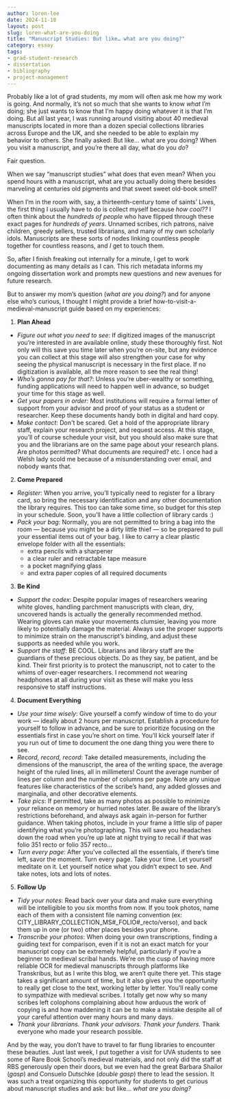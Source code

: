 ```yaml
---
author: loren-lee
date: 2024-11-18
layout: post
slug: loren-what-are-you-doing
title: "Manuscript Studies: But like… what are you doing?"
category: essay
tags:
- grad-student-research
- dissertation
- bibliography
- project-management
---
```

Probably like a lot of grad students, my mom will often ask me how my work is going. And normally, it’s not so much that she wants to know *what* I’m doing; she just wants to know that I’m happy doing whatever it is that I’m doing. But all last year, I was running around visiting about 40 medieval manuscripts located in more than a dozen special collections libraries across Europe and the UK, and she needed to be able to explain my behavior to others. She finally asked: But like… what are you doing? When you visit a manuscript, and you’re there all day, what do you *do*?

Fair question.

When we say “manuscript studies” what does that even mean? When you spend hours with a manuscript, what are you actually doing there besides marveling at centuries old pigments and that sweet sweet old-book smell?

When I’m in the room with, say, a thirteenth-century tome of saints’ Lives, the first thing I usually have to do is collect myself because *how cool??* I often think about the *hundreds of people* who have flipped through these exact pages for *hundreds of years*. Unnamed scribes, rich patrons, naive children, greedy sellers, trusted librarians, and many of my own scholarly idols. Manuscripts are these sorts of nodes linking countless people together for countless reasons, and *I* get to touch them.

So, after I finish freaking out internally for a minute, I get to work documenting as many details as I can. This rich metadata informs my ongoing dissertation work and prompts new questions and new avenues for future research.

But to answer my mom’s question (*what are you doing?*) and for anyone else who’s curious, I thought I might provide a brief how-to-visit-a-medieval-manuscript guide based on my experiences:

1. **Plan Ahead**
- *Figure out what you need to see*: If digitized images of the manuscript you’re interested in are available online, study these thoroughly first. Not only will this save you time later when you’re on-site, but any evidence you can collect at this stage will also strengthen your case for why seeing the physical manuscript is necessary in the first place. If no digitization is available, all the more reason to see the real thing!
- *Who’s gonna pay for that?*: Unless you’re uber-wealthy or something, funding applications will need to happen well in advance, so budget your time for this stage as well.
- *Get your papers in order*: Most institutions will require a formal letter of support from your advisor and proof of your status as a student or researcher. Keep these documents handy both in digital and hard copy.
- *Make contact*: Don't be scared. Get a hold of the appropriate library staff, explain your research project, and request access. At this stage, you’ll of course schedule your visit, but you should also make sure that you and the librarians are on the same page about your research plans. Are photos permitted? What documents are required? etc. I once had a Welsh lady scold me because of a misunderstanding over email, and nobody wants that.

2. **Come Prepared**
- *Register*: When you arrive, you’ll typically need to register for a library card, so bring the necessary identification and any other documentation the library requires. This too can take some time, so budget for this step in your schedule. Soon, you’ll have a little collection of library cards :)
- *Pack your bag*: Normally, you are not permitted to bring a bag into the room — because you might be a dirty little thief — so be prepared to pull your essential items out of your bag. I like to carry a clear plastic envelope folder with all the essentials: 
  - extra pencils with a sharpener
  - a clear ruler and retractable tape measure
  - a pocket magnifying glass
  - and extra paper copies of all required documents

3. **Be Kind**
- *Support the codex*: Despite popular images of researchers wearing white gloves, handling parchment manuscripts with clean, dry, uncovered hands is actually the generally recommended method. Wearing gloves can make your movements clumsier, leaving you more likely to potentially damage the material. Always use the proper supports to minimize strain on the manuscript’s binding, and adjust these supports as needed while you work.
- *Support the staff*: BE COOL. Librarians and library staff are the guardians of these precious objects. Do as they say, be patient, and be kind. Their first priority is to protect the manuscript, not to cater to the whims of over-eager researchers. I recommend not wearing headphones at all during your visit as these will make you less responsive to staff instructions.

4. **Document Everything**
- *Use your time wisely*: Give yourself a comfy window of time to do your work — ideally about 2 hours per manuscript. Establish a procedure for yourself to follow in advance, and be sure to prioritize focusing on the essentials first in case you’re short on time. You’ll kick yourself later if you run out of time to document the one dang thing you were there to see.
- *Record, record, record*: Take detailed measurements, including the dimensions of the manuscript, the area of the writing space, the average height of the ruled lines, all in millimeters! Count the average number of lines per column and the number of columns per page. Note any unique features like characteristics of the scribe’s hand, any added glosses and marginalia, and other decorative elements.
- *Take pics*: If permitted, take as many photos as possible to minimize your reliance on memory or hurried notes later. Be aware of the library’s restrictions beforehand, and always ask again in-person for further guidance. When taking photos, include in your frame a little slip of paper identifying what you’re photographing. This will save you headaches down the road when you’re up late at night trying to recall if that was folio 351 recto or folio 357 recto…
- *Turn every page*: After you’ve collected all the essentials, if there’s time left, savor the moment. Turn every page. Take your time. Let yourself meditate on it. Let yourself notice what you didn’t expect to see. And take notes, lots and lots of notes.

5. **Follow Up**
- *Tidy your notes*: Read back over your data and make sure everything will be intelligible to you six months from now. If you took photos, name each of them with a consistent file naming convention (ex: CITY_LIBRARY_COLLECTION_MS#_FOLIO#_recto/verso), and back them up in one (or two) other places besides your phone.
- *Transcribe your photos*: When doing your own transcriptions, finding a guiding text for comparison, even if it is not an exact match for your manuscript copy can be extremely helpful, particularly if you’re a beginner to medieval scribal hands. We’re on the cusp of having more reliable OCR for medieval manuscripts through platforms like Transkribus, but as I write this blog, we aren’t quite there yet. This stage takes a significant amount of time, but it also gives you the opportunity to really get close to the text, working letter by letter. You’ll really come to sympathize with medieval scribes. I totally get now why so many scribes left colophons complaining about how arduous the work of copying is and how maddening it can be to make a mistake despite all of your careful attention over many hours and many days.
- *Thank your librarians. Thank your advisors. Thank your funders.* Thank everyone who made your research possible.

And by the way, you don’t have to travel to far flung libraries to encounter these beauties. Just last week, I put together a visit for UVA students to see some of Rare Book School’s medieval materials, and not only did the staff at RBS generously open their doors, but we even had the great Barbara Shailor (*gasp*) and Consuelo Dutschke (*double gasp*) there to lead the session. It was such a treat organizing this opportunity for students to get curious about manuscript studies and ask: but like… *what are you doing?*
